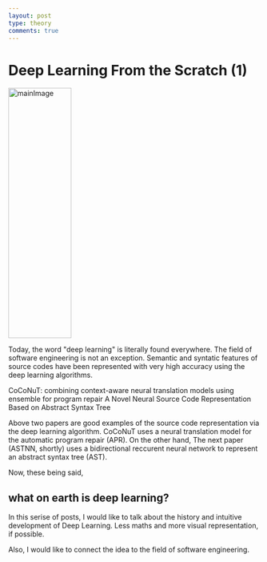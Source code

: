 ```yaml
---
layout: post
type: theory
comments: true
---
```


# Deep Learning From the Scratch (1)

<img src="{{site.url}}/assets/images/DL.jpeg" width="50%" height="500px" alt="mainImage">

Today, the word "deep learning" is literally found everywhere. The field of software engineering is not an exception. Semantic and syntatic features of source codes have been represented with very high accuracy using the deep learning algorithms.

<a herf="https://dl.acm.org/doi/abs/10.1145/3395363.3397369">CoCoNuT: combining context-aware neural translation models using ensemble for program repair</a>
<a herf="https://ieeexplore.ieee.org/abstract/document/8812062">A Novel Neural Source Code Representation Based on Abstract Syntax Tree</a>

Above two papers are good examples of the source code representation via the deep learning algorithm. CoCoNuT uses a neural translation model for the automatic program repair (APR). On the other hand, The next paper (ASTNN, shortly) uses a bidirectional reccurent neural network to represent an abstract syntax tree (AST).

Now, these being said, 
## what on earth is deep learning?

In this serise of posts, I would like to talk about the history and intuitive development of Deep Learning. Less maths and more visual representation, if possible.

Also, I would like to connect the idea to the field of software engineering.